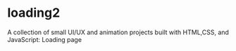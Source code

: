 # loading2
A collection of small UI/UX and animation projects built with HTML,CSS, and JavaScript: Loading page
